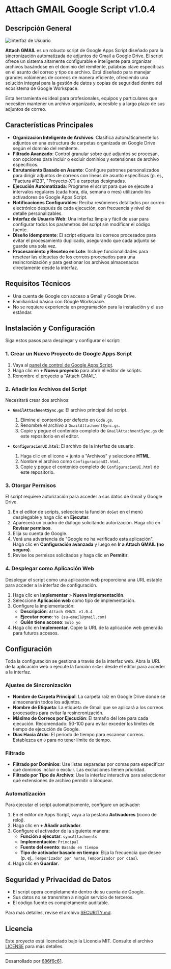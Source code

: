 # Attach GMAIL Google Script v1.0.4

## Descripción General

![Interfaz de Usuario](resources/ui-julio25.png)

**Attach GMAIL** es un robusto script de Google Apps Script diseñado para la sincronización automatizada de adjuntos de Gmail a Google Drive. El script ofrece un sistema altamente configurable e inteligente para organizar archivos basándose en el dominio del remitente, palabras clave específicas en el asunto del correo y tipo de archivo. Está diseñado para manejar grandes volúmenes de correos de manera eficiente, ofreciendo una solución integral para la gestión de datos y copias de seguridad dentro del ecosistema de Google Workspace.

Esta herramienta es ideal para profesionales, equipos y particulares que necesiten mantener un archivo organizado, accesible y a largo plazo de sus adjuntos de correo.

## Características Principales

- **Organización Inteligente de Archivos**: Clasifica automáticamente los adjuntos en una estructura de carpetas organizada en Google Drive según el dominio del remitente.
- **Filtrado Avanzado**: Control granular sobre qué adjuntos se procesan, con opciones para incluir o excluir dominios y extensiones de archivo específicos.
- **Enrutamiento Basado en Asunto**: Configure patrones personalizados para dirigir adjuntos de correos con líneas de asunto específicas (p. ej., "Factura #123", "Proyecto-X") a carpetas designadas.
- **Ejecución Automatizada**: Programe el script para que se ejecute a intervalos regulares (cada hora, día, semana o mes) utilizando los activadores de Google Apps Script.
- **Notificaciones Configurables**: Reciba resúmenes detallados por correo electrónico después de cada ejecución, con frecuencia y nivel de detalle personalizables.
- **Interfaz de Usuario Web**: Una interfaz limpia y fácil de usar para configurar todos los parámetros del script sin modificar el código fuente.
- **Diseño Idempotente**: El script etiqueta los correos procesados para evitar el procesamiento duplicado, asegurando que cada adjunto se guarde una sola vez.
- **Procesamiento y Reseteo en Lote**: Incluye funcionalidades para resetear las etiquetas de los correos procesados para una resincronización y para gestionar los archivos almacenados directamente desde la interfaz.

## Requisitos Técnicos

- Una cuenta de Google con acceso a Gmail y Google Drive.
- Familiaridad básica con Google Workspace.
- No se requiere experiencia en programación para la instalación y el uso estándar.

## Instalación y Configuración

Siga estos pasos para desplegar y configurar el script:

### 1. Crear un Nuevo Proyecto de Google Apps Script

1.  Vaya al [panel de control de Google Apps Script](https://script.google.com/).
2.  Haga clic en **+ Nuevo proyecto** para abrir el editor de scripts.
3.  Renombre el proyecto a "Attach GMAIL".

### 2. Añadir los Archivos del Script

Necesitará crear dos archivos:

-   **`GmailAttachmentSync.gs`**: El archivo principal del script.
    1.  Elimine el contenido por defecto en `Code.gs`.
    2.  Renombre el archivo a `GmailAttachmentSync.gs`.
    3.  Copie y pegue el contenido completo de `GmailAttachmentSync.gs` de este repositorio en el editor.

-   **`ConfiguracionUI.html`**: El archivo de la interfaz de usuario.
    1.  Haga clic en el icono **+** junto a "Archivos" y seleccione **HTML**.
    2.  Nombre el archivo como `ConfiguracionUI.html`.
    3.  Copie y pegue el contenido completo de `ConfiguracionUI.html` de este repositorio.

### 3. Otorgar Permisos

El script requiere autorización para acceder a sus datos de Gmail y Google Drive.

1.  En el editor de scripts, seleccione la función `doGet` en el menú desplegable y haga clic en **Ejecutar**.
2.  Aparecerá un cuadro de diálogo solicitando autorización. Haga clic en **Revisar permisos**.
3.  Elija su cuenta de Google.
4.  Verá una advertencia de "Google no ha verificado esta aplicación". Haga clic en **Configuración avanzada** y luego en **Ir a Attach GMAIL (no seguro)**.
5.  Revise los permisos solicitados y haga clic en **Permitir**.

### 4. Desplegar como Aplicación Web

Desplegar el script como una aplicación web proporciona una URL estable para acceder a la interfaz de configuración.

1.  Haga clic en **Implementar** > **Nueva implementación**.
2.  Seleccione **Aplicación web** como tipo de implementación.
3.  Configure la implementación:
    -   **Descripción**: `Attach GMAIL v1.0.4`
    -   **Ejecutar como**: `Yo (su-email@gmail.com)`
    -   **Quién tiene acceso**: `Solo yo`
4.  Haga clic en **Implementar**. Copie la URL de la aplicación web generada para futuros accesos.

## Configuración

Toda la configuración se gestiona a través de la interfaz web. Abra la URL de la aplicación web o ejecute la función `doGet` desde el editor para acceder a la interfaz.

### Ajustes de Sincronización

-   **Nombre de Carpeta Principal**: La carpeta raíz en Google Drive donde se almacenarán todos los adjuntos.
-   **Nombre de Etiqueta**: La etiqueta de Gmail que se aplicará a los correos procesados para evitar la resincronización.
-   **Máximo de Correos por Ejecución**: El tamaño del lote para cada ejecución. Recomendado: 50-100 para evitar exceder los límites de tiempo de ejecución de Google.
-   **Días Hacia Atrás**: El período de tiempo para escanear correos. Establezca en `0` para no tener límite de tiempo.

### Filtrado

-   **Filtrado por Dominios**: Use listas separadas por comas para especificar qué dominios incluir o excluir. Las exclusiones tienen prioridad.
-   **Filtrado por Tipo de Archivo**: Use la interfaz interactiva para seleccionar qué extensiones de archivo permitir o bloquear.

### Automatización

Para ejecutar el script automáticamente, configure un activador:

1.  En el editor de Apps Script, vaya a la pestaña **Activadores** (icono de reloj).
2.  Haga clic en **+ Añadir activador**.
3.  Configure el activador de la siguiente manera:
    -   **Función a ejecutar**: `syncAttachments`
    -   **Implementación**: `Principal`
    -   **Fuente del evento**: `Basado en tiempo`
    -   **Tipo de activador basado en tiempo**: Elija la frecuencia que desee (p. ej., `Temporizador por horas`, `Temporizador por días`).
4.  Haga clic en **Guardar**.

## Seguridad y Privacidad de Datos

-   El script opera completamente dentro de su cuenta de Google.
-   Sus datos no se transmiten a ningún servicio de terceros.
-   El código fuente es completamente auditable.

Para más detalles, revise el archivo [SECURITY.md](SECURITY.md).

## Licencia

Este proyecto está licenciado bajo la Licencia MIT. Consulte el archivo [LICENSE](LICENSE) para más detalles.

---

Desarrollado por [686f6c61](https://github.com/686f6c61).
